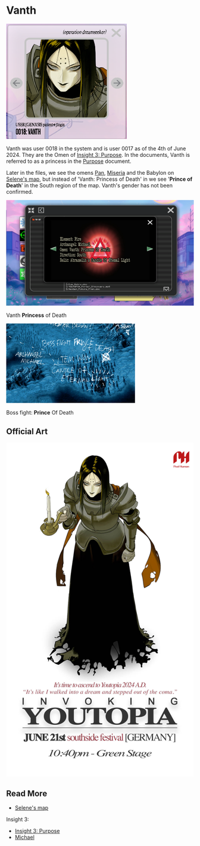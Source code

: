 # Vanth

![Vanth's Avatar](../../Resources/characters/vanth/vanth.png)

Vanth was user 0018 in the system and is user 0017 as of the 4th of June 2024. 
They are the Omen of [Insight 3: Purpose](../lore/insight3-purpose). In the documents, Vanth is referred to as a princess 
in the [Purpose](../lore/insight3-purpose) document. 

Later in the files, we see the omens [Pan](pan), [Miseria](miseria) and the Babylon on 
[Selene's map](../files/for-sof#YOUTOPIA_selenes_mapvis), but instead of 'Vanth: Princess of Death' in
we see '**Prince of Death**' in the South region of the map. Vanth's gender has not been confirmed.

![Vanth (female)](../../Resources/insights/purpose/img_14.png)

Vanth **Princess** of Death

![Vanth (male)](../../Resources/insights/purpose/princeofdeath.png)

Boss fight: **Prince** Of Death

## Official Art

![Promotional poster for Vanth](../../Resources/characters/vanth/poster.jpg)

## Read More

- [Selene's map](../files/selenes_map)

Insight 3:
- [Insight 3: Purpose](../lore/insight3-purpose)
- [Michael](michael)